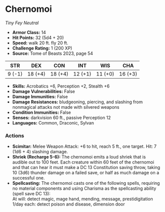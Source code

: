 # Chernomoi

*Tiny* *Fey* *Neutral*

- **Armor Class:** 14
- **Hit Points:** 32 (5d4 + 20)
- **Speed:** walk 20 ft. fly 20 ft.
- **Challenge Rating:** 1 (200 XP)
- **Source:** Tome of Beasts 2023, page 54

| STR | DEX | CON | INT | WIS | CHA |
| --- | --- | --- | --- | --- | --- |
| 9 (-1) | 18 (+4) | 18 (+4) | 12 (+1) | 11 (+0) | 16 (+3) |

- **Skills:** Acrobatics +6, Perception +2, Stealth +6
- **Damage Vulnerabilities:** False
- **Damage Immunities:** False
- **Damage Resistances:** bludgeoning, piercing, and slashing from nonmagical attacks not made with silvered weapons
- **Condition Immunities:** False
- **Senses:** darkvision 60 ft., passive Perception 12
- **Languages:** Common, Draconic, Sylvan

### Actions

- **Scimitar:** Melee Weapon Attack: +6 to hit, reach 5 ft., one target. Hit: 7 (1d6 + 4) slashing damage.
- **Shriek (Recharge 5-6):** The chernomoi emits a loud shriek that is audible out to 100 feet. Each creature within 60 feet of the chernomoi and that can hear it must make a DC 13 Constitution saving throw, taking 10 (3d6) thunder damage on a failed save, or half as much damage on a successful one.
- **Spellcasting:** The chernomoi casts one of the following spells, requiring no material components and using Charisma as the spellcasting ability (spell save DC 13):<br>At will: detect magic, mage hand, mending, message, prestidigitation<br>1/day each: detect poison and disease, dimension door
